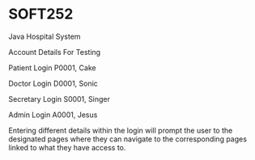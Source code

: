 # SOFT252
Java Hospital System


Account Details For Testing

Patient Login
P0001, Cake

Doctor Login
D0001, Sonic

Secretary Login
S0001, Singer

Admin Login
A0001, Jesus

Entering different details within the login will prompt the user to the designated pages where they can navigate to the 
corresponding pages linked to what they have access to.
